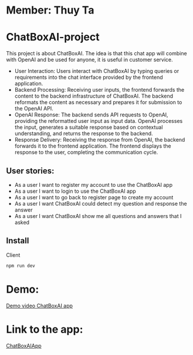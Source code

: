 # Member: Thuy Ta 

# ChatBoxAI-project

This project is about ChatBoxAI. The idea is that this chat app will combine with OpenAI and be used for anyone, it is useful in customer service.

- User Interaction: Users interact with ChatBoxAI by typing queries or requirements into the chat interface provided by the frontend application.
- Backend Processing: Receiving user inputs, the frontend forwards the content to the backend infrastructure of ChatBoxAI. The backend reformats the content as necessary and prepares it for submission to the OpenAI API.
- OpenAI Response: The backend sends API requests to OpenAI, providing the reformatted user input as input data. OpenAI processes the input, generates a suitable response based on contextual understanding, and returns the response to the backend.
- Response Delivery: Receiving the response from OpenAI, the backend forwards it to the frontend application. The frontend displays the response to the user, completing the communication cycle.

## User stories:

- As a user I want to register my account  to use the ChatBoxAI app
- As a user I want to login to use the ChatBoxAI app
- As a user I want to go back to register page to create my account
- As a user I want ChatBoxAI could detect my question and response the answer
- As a user I want ChatBoxAI show me all questions and answers that I asked 


## Install

Client

```bash
npm run dev
```

# Demo:
[Demo video ChatBoxAI app](https://www.loom.com/share/5aebcea42add4767939ae6576d2a3f48)

# Link to the app:
[ChatBoxAIApp](https://chatboxproject-beta.vercel.app/)


